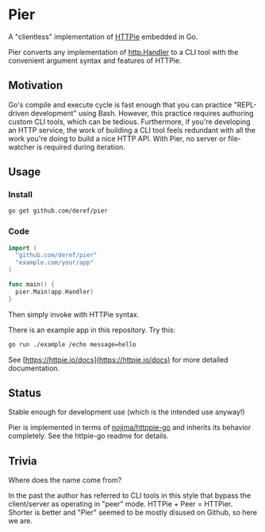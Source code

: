 # Pier

A "clientless" implementation of [HTTPie][1] embedded in Go.

Pier converts any implementation of [http.Handler][2] to a CLI tool with the
convenient argument syntax and features of HTTPie.

## Motivation

Go's compile and execute cycle is fast enough that you can practice
"REPL-driven development" using Bash. However, this practice requires authoring
custom CLI tools, which can be tedious. Furthermore, if you're developing an
HTTP service, the work of building a CLI tool feels redundant with all the
work you're doing to build a nice HTTP API. With Pier, no server or
file-watcher is required during iteration.

## Usage

### Install

```bash
go get github.com/deref/pier
```

### Code

```go
import (
  "github.com/deref/pier"
  "example.com/your/app"
)

func main() {
  pier.Main(app.Handler)
}
```

Then simply invoke with HTTPie syntax.

There is an example app in this repository. Try this:

```bash
go run ./example /echo message=hello
```

See [https://httpie.io/docs](https://httpie.io/docs) for more detailed documentation.

## Status

Stable enough for development use (which is the intended use anyway!)

Pier is implemented in terms of [nojima/httppie-go][3] and
inherits its behavior completely. See the httpie-go readme for details.

## Trivia

Where does the name come from?

In the past the author has referred to CLI tools in this style that bypass the
client/server as operating in "peer" mode. HTTPie + Peer = HTTPier. Shorter is
better and "Pier" seemed to be mostly disused on Github, so here we are.

[1]: https://httpie.io/
[2]: https://golang.org/pkg/net/http/#Handler
[3]: https://github.com/nojima/httpie-go
